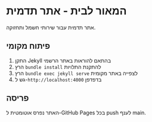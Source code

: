 # המאור לבית - אתר תדמית

אתר תדמית עבור שירותי חשמל ותחזוקה.

## פיתוח מקומי

1. התקן Jekyll בהתאם להוראות באתר הרשמי
2. הרץ `bundle install` להתקנת התלויות
3. הרץ `bundle exec jekyll serve` לצפייה באתר מקומית
4. גש ל-`http://localhost:4000` בדפדפן

## פריסה

האתר נפרס אוטומטית ל-GitHub Pages בכל push לענף main.
